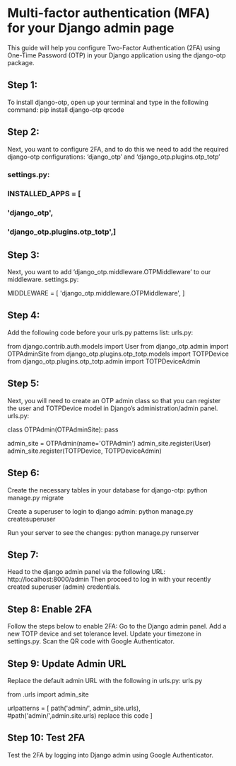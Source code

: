 # Multi-factor authentication (MFA) for your Django admin page

This guide will help you configure Two-Factor Authentication (2FA) using One-Time Password (OTP) in your Django application using the django-otp package.


## Step 1:
To install django-otp, open up your terminal and type in the following command:
pip install django-otp qrcode

## Step 2:
Next, you want to configure 2FA, and to do this we need to add the required django-otp configurations: ‘django_otp’ and ‘django_otp.plugins.otp_totp’
### settings.py:

### INSTALLED_APPS = [
###   'django_otp',
###   'django_otp.plugins.otp_totp',]

## Step 3:
Next, you want to add ‘django_otp.middleware.OTPMiddleware’ to our middleware.
settings.py:

MIDDLEWARE = [
   'django_otp.middleware.OTPMiddleware',
]

## Step 4:
Add the following code before your urls.py patterns list:
urls.py:

from django.contrib.auth.models import User
from django_otp.admin import OTPAdminSite
from django_otp.plugins.otp_totp.models import TOTPDevice
from django_otp.plugins.otp_totp.admin import TOTPDeviceAdmin

## Step 5:
Next, you will need to create an OTP admin class so that you can register the user and TOTPDevice model in Django’s administration/admin panel.
urls.py:

class OTPAdmin(OTPAdminSite):
   pass

admin_site = OTPAdmin(name='OTPAdmin')
admin_site.register(User)
admin_site.register(TOTPDevice, TOTPDeviceAdmin)

## Step 6:
Create the necessary tables in your database for django-otp:
python manage.py migrate

Create a superuser to login to django admin:
python manage.py createsuperuser

Run your server to see the changes:
python manage.py runserver 

## Step 7:
Head to the django admin panel via the following URL:
http://localhost:8000/admin
Then proceed to log in with your recently created superuser (admin) credentials.

## Step 8: Enable 2FA
Follow the steps below to enable 2FA:
Go to the Django admin panel.
Add a new TOTP device and set tolerance level.
Update your timezone in settings.py.
Scan the QR code with Google Authenticator.

## Step 9: Update Admin URL
Replace the default admin URL with the following in urls.py:
urls.py

from .urls import admin_site

urlpatterns = [
    path('admin/', admin_site.urls),         #path('admin/',admin.site.urls)   replace this code
]

## Step 10: Test 2FA
Test the 2FA by logging into Django admin using Google Authenticator.



